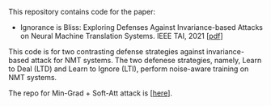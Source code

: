 This repository contains code for the paper:

* Ignorance is Bliss: Exploring Defenses Against Invariance-based Attacks on Neural Machine Translation Systems. IEEE TAI, 2021 [[pdf](https://ieeexplore.ieee.org/document/9612034)]

This code is for two contrasting defense strategies against invariance-based attack for NMT systems. The two defenese strategies, namely, Learn to Deal (LTD) and Learn to Ignore (LTI), perform noise-aware training on NMT systems.

The repo for Min-Grad + Soft-Att attack is [[here](https://github.com/akshay107/nmt-attack/)].
